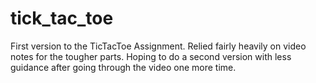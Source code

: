 # tick_tac_toe
First version to the TicTacToe Assignment. Relied fairly heavily on video notes for the tougher parts. Hoping to do a second version with less guidance after going through the video one more time. 